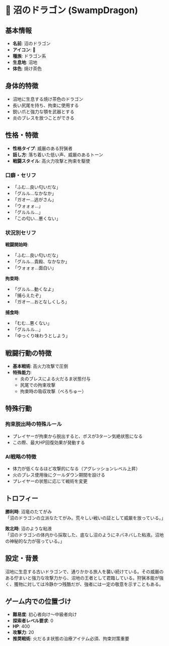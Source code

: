 # 🐲 沼のドラゴン (SwampDragon)

## 基本情報
- **名前**: 沼のドラゴン
- **アイコン**: 🐲
- **種族**: ドラゴン系
- **生息地**: 沼地
- **体色**: 焼け茶色

## 身体的特徴
- 沼地に生息する焼け茶色のドラゴン
- 長い尻尾を持ち、拘束に使用する
- 鋭い爪と強力な顎を武器とする
- 炎のブレスを放つことができる

## 性格・特徴
- **性格タイプ**: 威厳のある狩猟者
- **話し方**: 落ち着いた低い声、威厳のあるトーン
- **戦闘スタイル**: 高火力攻撃と拘束を駆使

### 口癖・セリフ
- 「ふむ...良い匂いだな」
- 「グルル...なかなか」  
- 「ガオー...逃がさん」
- 「ウォォォ...」
- 「グルルル...」
- 「この匂い...悪くない」

### 状況別セリフ
**戦闘開始時**:
- 「ふむ...良い匂いだな」
- 「グルル...貴殿、なかなか」
- 「ウォォォ...面白い」

**拘束時**:
- 「グルル...動くなよ」
- 「捕らえたぞ」
- 「ガオー...おとなしくしろ」

**捕食時**:
- 「むむ...悪くない」
- 「グルルル...」
- 「ゆっくり味わうとしよう」

## 戦闘行動の特徴
- **基本戦術**: 高火力攻撃で圧倒
- **特殊能力**: 
  - 炎のブレスによる火だるま状態付与
  - 尻尾での拘束攻撃
  - 拘束時の吸収攻撃（べろちゅー）

## 特殊行動
### 拘束脱出時の特殊ルール
- プレイヤーが拘束から脱出すると、ボスが3ターン気絶状態になる
- この際、最大HP回復効果が発動する

### AI戦略の特徴
- 体力が低くなるほど攻撃的になる（アグレッションレベル上昇）
- 火のブレス使用後にクールダウン期間を設ける
- プレイヤーの状態に応じて戦術を変更

## トロフィー
**勝利時**: 沼竜のたてがみ  
「沼のドラゴンの立派なたてがみ。荒々しい戦いの証として威厳を放っている。」

**敗北時**: 沼のような粘液  
「沼のドラゴンの体内から採取した、底なし沼のようにネバネバした粘液。沼地の神秘的な力が宿っている。」

## 設定・背景
沼地に生息する古いドラゴンで、通りかかる旅人を襲い続けている。その威厳のある佇まいと強力な攻撃力から、沼地の王者として君臨している。狩猟本能が強く、獲物に対しては冷静かつ残酷だが、強者には一定の敬意を示すこともある。

## ゲーム内での位置づけ
- **難易度**: 初心者向け〜中級者向け
- **探索者レベル要求**: 0
- **HP**: 400
- **攻撃力**: 20
- **推奨戦術**: 火だるま状態の治療アイテム必須、拘束対策重要